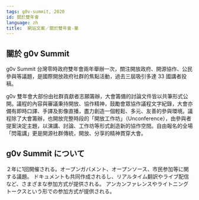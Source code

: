 ```yaml
---
tags: g0v-summit, 2020
id: 關於雙年會
language: zh
title:  網站文案／關於雙年會-華
---
```

## 關於 g0v Summit

g0v Summit 台灣零時政府雙年會兩年舉辦一次，關注開放政府、開源協作、公民參與等議題，是國際開放政府社群的焦點活動，過去三屆吸引多達 33 國講者投稿。

g0v 雙年會大部份由社群貢獻者志願籌辦，大會籌備的討論文件皆以共筆形式公開。議程的內容與審議秉持開放、協作精神，鼓勵會眾協作議程文字紀錄，大會亦備有即時口譯、手譯及影像直播，盡力創造一個輕鬆、多元、友善的參與環境。議程除了大會籌辦，也開放完整時段的「開放工作坊」（Unconference），由參與者提案決定主題，以演講、討論、工作坊等形式創造新的協作空間。自由報名的全場「閃電講」更是開源社群傳統，開放、分享的精神貫穿大會。

## g0v Summit について

２年に1回開催される。オープンガバメント、オープンソース、市民参加等に関する議題。
ドキュメントも共同作成されるし、リアルタイム翻訳やライブ配信など、さまざまな参加方式が提供される。
アンカンファレンスやライトニングトークスという形での参加方式が提供される。
